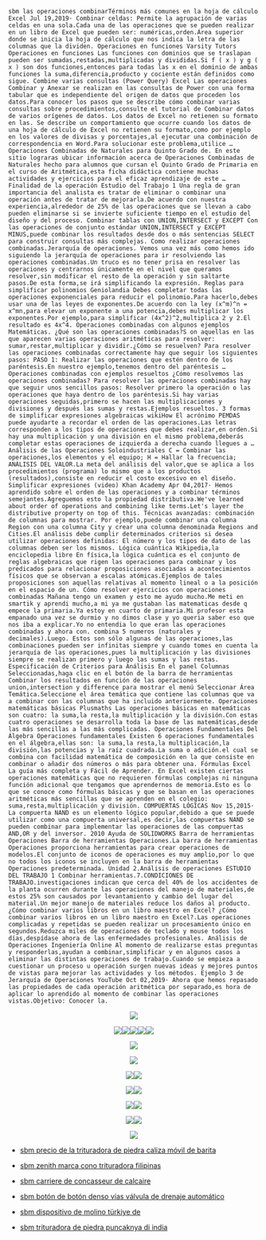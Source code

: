 
```
sbm las operaciones combinarTérminos más comunes en la hoja de cálculo Excel Jul 19,2019· Combinar celdas: Permite la agrupación de varias celdas en una sola.Cada una de las operaciones que se pueden realizar en un libro de Excel que pueden ser: numéricas,orden.Área superior donde se inicia la hoja de cálculo que nos indica la letra de las columnas que la dividen. Operaciones en funciones Varsity Tutors Operaciones en funciones Las funciones con dominios que se traslapan pueden ser sumadas,restadas,multiplicadas y divididas.Si f ( x ) y g ( x ) son dos funciones,entonces para todas las x en el dominio de ambas funciones la suma,diferencia,producto y cociente están definidos como sigue. Combine varias consultas (Power Query) Excel Las operaciones Combinar y Anexar se realizan en las consultas de Power con una forma tabular que es independiente del origen de datos que proceden los datos.Para conocer los pasos que se describe cómo combinar varias consultas sobre procedimientos,consulte el tutorial de Combinar datos de varios orígenes de datos. Los datos de Excel no retienen su formato en las. Se describe un comportamiento que ocurre cuando los datos de una hoja de cálculo de Excel no retienen su formato,como por ejemplo en los valores de divisas y porcentajes,al ejecutar una combinación de correspondencia en Word.Para solucionar este problema,utilice … Operaciones Combinadas de Naturales para Quinto Grado de. En este sitio lograras ubicar información acerca de Operaciones Combinadas de Naturales hecho para alumnos que cursan el Quinto Grado de Primaria en el curso de Aritmética,esta ficha didáctica contiene muchas actividades y ejercicios para el eficaz aprendizaje de este … Finalidad de la operación Estudio del Trabajo 1 Una regla de gran importancia del analista es tratar de eliminar o combinar una operación antes de tratar de mejorarla.De acuerdo con nuestra experiencia,alrededor de 25% de las operaciones que se llevan a cabo pueden eliminarse si se invierte suficiente tiempo en el estudio del diseño y del proceso. Combinar tablas con UNION,INTERSECT y EXCEPT Con las operaciones de conjunto estándar UNION,INTERSECT y EXCEPT MINUS,puede combinar los resultados desde dos o más sentencias SELECT para construir consultas más complejas. Como realizar operaciones combinadas.Jerarquía de operaciones. Vemos una vez más como hemos ido siguiendo la jerarquía de operaciones para ir resolviendo las operaciones combinadas.Un truco es no tener prisa en resolver las operaciones y centrarnos únicamente en el nivel que queramos resolver,sin modificar el resto de la operación y sin saltarte pasos.De esta forma,se irá simplificando la expresión. Reglas para simplificar polinomios Geniolandia Debes completar todas las operaciones exponenciales para reducir el polinomio.Para hacerlo,debes usar una de las leyes de exponentes.De acuerdo con la ley (x^m)^n = x^mn,para elevar un exponente a una potencia,debes multiplicar los exponentes.Por ejemplo,para simplificar (4x^2)^2,multiplica 2 y 2.El resultado es 4x^4. Operaciones combinadas con algunos ejemplos Matemáticas. ¿Qué son las operaciones combinadas?S on aquellas en las que aparecen varias operaciones aritméticas para resolver: sumar,restar,multiplicar y dividir.¿Cómo se resuelven? Para resolver las operaciones combinadas correctamente hay que seguir los siguientes pasos: PASO 1: Realizar las operaciones que estén dentro de los paréntesis.En nuestro ejemplo,tenemos dentro del paréntesis … Operaciones combinadas con ejemplos resueltos ¿Cómo resolvemos las operaciones combinadas? Para resolver las operaciones combinadas hay que seguir unos sencillos pasos: Resolver primero la operación o las operaciones que haya dentro de los paréntesis.Si hay varias operaciones seguidas,primero se hacen las multiplicaciones y divisiones y después las sumas y restas.Ejemplos resueltos. 3 formas de simplificar expresiones algebraicas wikiHow El acrónimo PEMDAS puede ayudarte a recordar el orden de las operaciones.Las letras corresponden a los tipos de operaciones que debes realizar,en orden.Si hay una multiplicación y una división en el mismo problema,deberás completar estas operaciones de izquierda a derecha cuando llegues a … Análisis de las Operaciones Soloindustriales C = Combinar las operaciones,los elementos y el equipo; H = Hallar la frecuencia; ANÁLISIS DEL VALOR.La meta del análisis del valor,que se aplica a los procedimientos (programa) lo mismo que a los productos (resultados),consiste en reducir el costo excesivo en el diseño. Simplificar expresiones (video) Khan Academy Apr 04,2017· Hemos aprendido sobre el orden de las operaciones y a combinar términos semejantes.Agreguemos esto la propiedad distributiva.We've learned about order of operations and combining like terms.Let's layer the distributive property on top of this. Técnicas avanzadas: combinación de columnas para mostrar. Por ejemplo,puede combinar una columna Region con una columna City y crear una columna denominada Regions and Cities.El análisis debe cumplir determinados criterios si desea utilizar operaciones definidas: El número y los tipos de dato de las columnas deben ser los mismos. Lógica cuántica Wikipedia,la enciclopedia libre En física,la lógica cuántica es el conjunto de reglas algebraicas que rigen las operaciones para combinar y los predicados para relacionar proposiciones asociadas a acontecimientos físicos que se observan a escalas atómicas.Ejemplos de tales proposiciones son aquellas relativas al momento lineal o a la posición en el espacio de un. Cómo resolver ejercicios con operaciones combinadas Mañana tengo un examen y esto me ayudo mucho.Me meti en smartik y aprendi mucho,a mi ya me gustaban las matematicas desde q empece la primaria.Ya estoy en cuarto de primaria.Mi profesor esta empanado una vez se durmio y no dimos clase y yo queria saber eso que nos iba a explicar.Yo no entendia lo que eran las operaciones combinadas y ahora con. combina 5 numeros (naturales y decimales).Luego. Estos son sólo algunas de las operaciones,las combinaciones pueden ser infinitas siempre y cuando tomes en cuenta la jerarquía de las operaciones,pues la multiplicación y las divisiones siempre se realizan primero y luego las sumas y las restas. Especificación de Criterios para Análisis En el panel Columnas Seleccionadas,haga clic en el botón de la barra de herramientas Combinar los resultados en función de las operaciones union,intersection y difference para mostrar el menú Seleccionar Área Temática.Seleccione el área temática que contiene las columnas que va a combinar con las columnas que ha incluido anteriormente. Operaciones matemáticas básicas Plusmaths Las operaciones básicas en matemáticas son cuatro: la suma,la resta,la multiplicación y la división.Con estas cuatro operaciones se desarrolla toda la base de las matemáticas,desde las más sencillas a las más complicadas. Operaciones Fundamentales Del Álgebra Operaciones fundamentales Existen 6 operaciones fundamentales en el álgebra,ellas son: la suma,la resta,la multiplicación,la división,las potencias y la raíz cuadrada.La suma o adición.el cual se combina con facilidad matemática de composición en la que consiste en combinar o añadir dos números o más para obtener una. Fórmulas Excel La guía más completa y Fácil de Aprender. En Excel existen ciertas operaciones matemáticas que no requieren fórmulas complejas ni ninguna función adicional que tengamos que aprendernos de memoria.Esto es lo que se conoce como fórmulas básicas y que se basan en las operaciones aritméticas más sencillas que se aprenden en el colegio: suma,resta,multiplicación y división. COMPUERTAS LÓGICAS Nov 15,2015· La compuerta NAND es un elemento lógico popular,debido a que se puede utilizar como una compuerta universal,es decir,las compuertas NAND se pueden combinar para implementar las operaciones de las compuertas AND,OR y del inversor. 2010 Ayuda de SOLIDWORKS Barra de herramientas Operaciones Barra de herramientas Operaciones.La barra de herramientas Operaciones proporciona herramientas para crear operaciones de modelos.El conjunto de iconos de operaciones es muy amplio,por lo que no todos los iconos se incluyen en la barra de herramientas Operaciones predeterminada. Unidad 2.Análisis de operaciones ESTUDIO DEL TRABAJO 1 Combinar herramientas.7.CONDICIONES DE TRABAJO.investigaciones indican que cerca del 40% de los accidentes de la planta ocurren durante las operaciones del manejo de materiales,de estos 25% son causados por levantamiento y cambio del lugar del material.Un mejor manejo de materiales reduce los daños al producto. ¿Cómo combinar varios libros en un libro maestro en Excel? ¿Cómo combinar varios libros en un libro maestro en Excel?.Las operaciones complicadas y repetidas se pueden realizar un procesamiento único en segundos.Reduzca miles de operaciones de teclado y mouse todos los días,despídase ahora de las enfermedades profesionales. Análisis de Operaciones Ingeniería Online Al momento de realizarse estas preguntas y responderlas,ayudan a combinar,simplificar y en algunos casos a eliminar las distintas operaciones de trabajo.Cuando se empieza a cuestionar un proceso u operación surgen nuevas ideas y mejores puntos de vistas para mejorar las actividades y los métodos. Ejemplo 3 de Jerarquía de Operaciones YouTube Oct 02,2019· Ahora que hemos repasado las propiedades de cada operación aritmética por separado,es hora de aplicar lo aprendido al momento de combinar las operaciones vistas.Objetivo: Conocer la. 
```

<div align="center">

<a href="https://es-crusher.shibang-china.com/github&k=sbm+las+operaciones+combinar"><img src="https://static.shibang-china.com/es/crusher/logo.jpg"></a>

<a href="https://es-crusher.shibang-china.com/github&k=sbm+las+operaciones+combinar"><img src="https://static.shibang-china.com/es/crusher/index.jpg"></a><a href="https://es-crusher.shibang-china.com/material.htmlgithub&k=sbm+las+operaciones+combinar"><img src="https://static.shibang-china.com/es/crusher/material.jpg"></a><a href="https://es-crusher.shibang-china.com/application.htmlgithub&k=sbm+las+operaciones+combinar"><img src="https://static.shibang-china.com/es/crusher/application.jpg"></a><a href="https://es-crusher.shibang-china.com/aboutus.htmlgithub&k=sbm+las+operaciones+combinar"><img src="https://static.shibang-china.com/es/crusher/aboutus.jpg"></a><a href="https://es-crusher.shibang-china.com/contact.htmlgithub&k=sbm+las+operaciones+combinar"><img src="https://static.shibang-china.com/es/crusher/contact.jpg"></a>

<a href="https://es-crusher.shibang-china.com/github&k=sbm+las+operaciones+combinar"><img src="https://static.shibang-china.com/es/crusher/banner.jpg"></a>

<a href="https://swt.shibang-china.com/github&k=sbm+las+operaciones+combinar"><img src="https://static.shibang-china.com/es/crusher/text.jpg"></a>

<a href="https://swt.shibang-china.com/github&k=sbm+las+operaciones+combinar"><img src="https://static.shibang-china.com/es/crusher/chat.jpg"></a><a href="https://es-crusher.shibang-china.com/contact.htmlgithub&k=sbm+las+operaciones+combinar"><img src="https://static.shibang-china.com/es/crusher/message.jpg"></a>

<a href="https://es-crusher.shibang-china.com/products/pe.htmlgithub&k=sbm+las+operaciones+combinar"><img src="https://static.shibang-china.com/es/crusher/pe.jpg"></a><a href="https://es-crusher.shibang-china.com/products/pf.htmlgithub&k=sbm+las+operaciones+combinar"><img src="https://static.shibang-china.com/es/crusher/pf.jpg"></a>

<a href="https://es-crusher.shibang-china.com/products/hpt.htmlgithub&k=sbm+las+operaciones+combinar"><img src="https://static.shibang-china.com/es/crusher/hpt.jpg"></a><a href="https://es-crusher.shibang-china.com/products/vsi.htmlgithub&k=sbm+las+operaciones+combinar"><img src="https://static.shibang-china.com/es/crusher/vsi.jpg"></a>

<a href="https://es-crusher.shibang-china.com/products/klv.htmlgithub&k=sbm+las+operaciones+combinar"><img src="https://static.shibang-china.com/es/crusher/klv.jpg"></a><a href="https://es-crusher.shibang-china.com/products/portable.htmlgithub&k=sbm+las+operaciones+combinar"><img src="https://static.shibang-china.com/es/crusher/portable.jpg"></a>

<a href="https://swt.shibang-china.com/github&k=sbm+las+operaciones+combinar"><img src="https://static.shibang-china.com/es/crusher/case.jpg"></a>

</div>


* [sbm precio de la trituradora de piedra caliza móvil de barita](sbm%20precio%20de%20la%20trituradora%20de%20piedra%20caliza%20m%C3%B3vil%20de%20barita.md)

* [sbm zenith marca cono trituradora filipinas](sbm%20zenith%20marca%20cono%20trituradora%20filipinas.md)

* [sbm carriere de concasseur de calcaire](sbm%20carriere%20de%20concasseur%20de%20calcaire.md)

* [sbm botón de botón denso vías válvula de drenaje automático](sbm%20bot%C3%B3n%20de%20bot%C3%B3n%20denso%20v%C3%ADas%20v%C3%A1lvula%20de%20drenaje%20autom%C3%A1tico.md)

* [sbm dispositivo de molino türkiye de](sbm%20dispositivo%20de%20molino%20t%C3%BCrkiye%20de.md)

* [sbm trituradora de piedra puncaknya di india](sbm%20trituradora%20de%20piedra%20puncaknya%20di%20india.md)